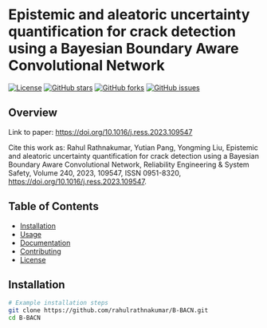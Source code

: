 # Epistemic and aleatoric uncertainty quantification for crack detection using a Bayesian Boundary Aware Convolutional Network

[![License](https://img.shields.io/badge/License-MIT-blue.svg)](LICENSE)
[![GitHub stars](https://img.shields.io/github/stars/rahulrathnakumar/B-BACN.svg)](https://github.com/rahulrathnakumar/B-BACN/stargazers)
[![GitHub forks](https://img.shields.io/github/forks/rahulrathnakumar/B-BACN.svg)](https://github.com/rahulrathnakumar/B-BACN/network)
[![GitHub issues](https://img.shields.io/github/issues/rahulrathnakumar/B-BACN.svg)](https://github.com/rahulrathnakumar/B-BACN/issues)

## Overview

Link to paper: https://doi.org/10.1016/j.ress.2023.109547 

Cite this work as: Rahul Rathnakumar, Yutian Pang, Yongming Liu, Epistemic and aleatoric uncertainty quantification for crack detection using a Bayesian Boundary Aware Convolutional Network,
Reliability Engineering & System Safety, Volume 240, 2023, 109547, ISSN 0951-8320, https://doi.org/10.1016/j.ress.2023.109547.

## Table of Contents

- [Installation](#installation)
- [Usage](#usage)
- [Documentation](#documentation)
- [Contributing](#contributing)
- [License](#license)

## Installation


```bash
# Example installation steps
git clone https://github.com/rahulrathnakumar/B-BACN.git
cd B-BACN
